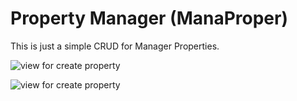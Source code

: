 # Property Manager (ManaProper)

This is just a simple CRUD for Manager Properties.

![view for create property](https://k60.kn3.net/7/E/0/D/E/A/ABA.png "View For Create Property")

![view for create property](https://k60.kn3.net/A/1/C/1/9/2/E62.png] "A Single Property")
